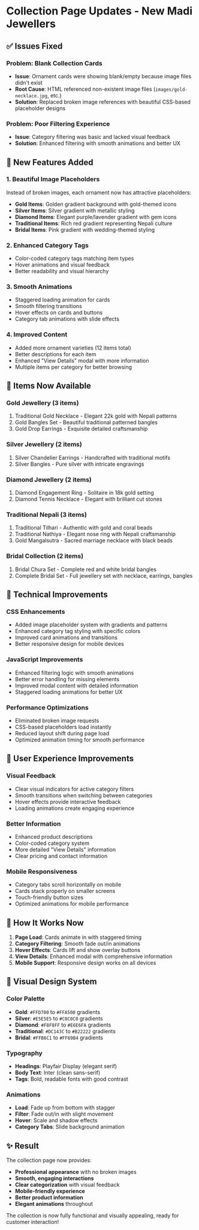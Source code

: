 # Collection Page Updates - New Madi Jewellers

## ✅ Issues Fixed

### **Problem: Blank Collection Cards**
- **Issue**: Ornament cards were showing blank/empty because image files didn't exist
- **Root Cause**: HTML referenced non-existent image files (`images/gold-necklace.jpg`, etc.)
- **Solution**: Replaced broken image references with beautiful CSS-based placeholder designs

### **Problem: Poor Filtering Experience** 
- **Issue**: Category filtering was basic and lacked visual feedback
- **Solution**: Enhanced filtering with smooth animations and better UX

## 🎨 **New Features Added**

### **1. Beautiful Image Placeholders**
Instead of broken images, each ornament now has attractive placeholders:
- **Gold Items**: Golden gradient background with gold-themed icons
- **Silver Items**: Silver gradient with metallic styling  
- **Diamond Items**: Elegant purple/lavender gradient with gem icons
- **Traditional Items**: Rich red gradient representing Nepali culture
- **Bridal Items**: Pink gradient with wedding-themed styling

### **2. Enhanced Category Tags**
- Color-coded category tags matching item types
- Hover animations and visual feedback
- Better readability and visual hierarchy

### **3. Smooth Animations**
- Staggered loading animation for cards
- Smooth filtering transitions
- Hover effects on cards and buttons
- Category tab animations with slide effects

### **4. Improved Content**
- Added more ornament varieties (12 items total)
- Better descriptions for each item
- Enhanced "View Details" modal with more information
- Multiple items per category for better browsing

## 📱 **Items Now Available**

### **Gold Jewellery (3 items)**
1. Traditional Gold Necklace - Elegant 22k gold with Nepali patterns
2. Gold Bangles Set - Beautiful traditional patterned bangles  
3. Gold Drop Earrings - Exquisite detailed craftsmanship

### **Silver Jewellery (2 items)**
1. Silver Chandelier Earrings - Handcrafted with traditional motifs
2. Silver Bangles - Pure silver with intricate engravings

### **Diamond Jewellery (2 items)**  
1. Diamond Engagement Ring - Solitaire in 18k gold setting
2. Diamond Tennis Necklace - Elegant with brilliant cut stones

### **Traditional Nepali (3 items)**
1. Traditional Tilhari - Authentic with gold and coral beads
2. Traditional Nathiya - Elegant nose ring with Nepali craftsmanship  
3. Gold Mangalsutra - Sacred marriage necklace with black beads

### **Bridal Collection (2 items)**
1. Bridal Chura Set - Complete red and white bridal bangles
2. Complete Bridal Set - Full jewellery set with necklace, earrings, bangles

## 🔧 **Technical Improvements**

### **CSS Enhancements**
- Added image placeholder system with gradients and patterns
- Enhanced category tag styling with specific colors
- Improved card animations and transitions
- Better responsive design for mobile devices

### **JavaScript Improvements**
- Enhanced filtering logic with smooth animations
- Better error handling for missing elements
- Improved modal content with detailed information
- Staggered loading animations for better UX

### **Performance Optimizations**
- Eliminated broken image requests
- CSS-based placeholders load instantly
- Reduced layout shift during page load
- Optimized animation timing for smooth performance

## 🎯 **User Experience Improvements**

### **Visual Feedback**
- Clear visual indicators for active category filters
- Smooth transitions when switching between categories
- Hover effects provide interactive feedback
- Loading animations create engaging experience

### **Better Information**
- Enhanced product descriptions
- Color-coded category system
- More detailed "View Details" information
- Clear pricing and contact information

### **Mobile Responsiveness**
- Category tabs scroll horizontally on mobile
- Cards stack properly on smaller screens
- Touch-friendly button sizes
- Optimized animations for mobile performance

## 🚀 **How It Works Now**

1. **Page Load**: Cards animate in with staggered timing
2. **Category Filtering**: Smooth fade out/in animations
3. **Hover Effects**: Cards lift and show overlay buttons
4. **View Details**: Enhanced modal with comprehensive information
5. **Mobile Support**: Responsive design works on all devices

## 🎨 **Visual Design System**

### **Color Palette**
- **Gold**: `#FFD700` to `#FFA500` gradients
- **Silver**: `#E5E5E5` to `#C0C0C0` gradients  
- **Diamond**: `#F8F8FF` to `#E6E6FA` gradients
- **Traditional**: `#DC143C` to `#B22222` gradients
- **Bridal**: `#FFB6C1` to `#FF69B4` gradients

### **Typography**
- **Headings**: Playfair Display (elegant serif)
- **Body Text**: Inter (clean sans-serif)
- **Tags**: Bold, readable fonts with good contrast

### **Animations**
- **Load**: Fade up from bottom with stagger
- **Filter**: Fade out/in with slight movement
- **Hover**: Scale and shadow effects
- **Category Tabs**: Slide background animation

## ✨ **Result**

The collection page now provides:
- **Professional appearance** with no broken images
- **Smooth, engaging interactions** 
- **Clear categorization** with visual feedback
- **Mobile-friendly experience**
- **Better product information**
- **Elegant animations** throughout

The collection is now fully functional and visually appealing, ready for customer interaction!